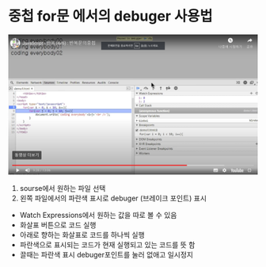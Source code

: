 # 중첩 for문 에서의 debuger 사용법

<img src="img/for.png">

1. sourse에서 원하는 파일 선택   
2. 왼쪽 파일에서의 파란색 표시로 debuger (브레이크 포인트) 표시    
* Watch Expressions에서 원하는 값을 따로 볼 수 있음
* 화살표 버튼으로 코드 실행
* 아래로 향하는 화살표로 코드를 하나씩 실행
* 파란색으로 표시되는 코드가 현재 실행되고 있는 코드를 뜻 함 
* 끌때는 파란색 표시 debuger포인트를 눌러 없애고 일시정지
